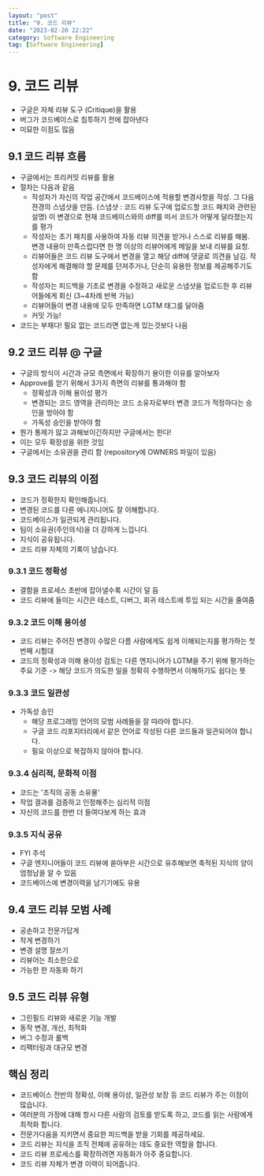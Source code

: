 ```yaml
---
layout: "post"
title: "9. 코드 리뷰"
date: "2023-02-20 22:22"
category: Software Engineering
tag: [Software Engineering]
---
```


# 9. 코드 리뷰

- 구글은 자체 리뷰 도구 (Critique)을 활용
- 버그가 코드베이스로 침투하기 전에 잡아낸다
- 미묘한 이점도 많음

## 9.1 코드 리뷰 흐름

- 구글에서는 프리커밋 리뷰를 활용
- 절차는 다음과 같음
  - 작성자가 자신의 작업 공간에서 코드베이스에 적용할 변경사항을 작성. 그 다음 젼경의 스냅샷을 만듬. (스냅샷 : 코드 리뷰 도구에 업로드할 코드 패치와 관련된 설명) 이 변경으로 현재 코드베이스와의 diff를 떠서 코드가 어떻게 달라졌는지를 평가
  - 작성자는 초기 패치를 사용하여 자동 리뷰 의견을 받거나 스스로 리뷰를 해봄. 변경 내용이 만족스럽다면 한 명 이상의 리뷰어에게 메일을 보내 리뷰를 요청.
  - 리뷰어들은 코드 리뷰 도구에서 변경을 열고 해당  diff에 댓글로 의견을 남김. 작성자에게 해결해야 할 문제를 던져주거나, 단순히 유용한 정보를 제공해주기도 함
  - 작성자는 피드백을 기초로 변경을 수정하고 새로운 스냅샷을 업로드한 후 리뷰어들에게 회신 (3~4차례 반복 가능)
  - 리뷰어들이 변경 내용에 모두 만족하면 LGTM 태그를 달아줌
  - 커밋 가능!
- 코드는 부채다! 필요 없는 코드라면 없는게 있는것보다 나음

## 9.2 코드 리뷰 @ 구글

- 구글의 방식이 시간과 규모 측면에서 확장하기 용이한 이유를 알아보자
- Approve를 얻기 위해서 3가지 측면의 리뷰를 통과해야 함
  - 정확성과 이해 용이성 평가
  - 변경되는 코드 영역을 관리하는 코드 소유자로부터 변경 코드가 적정하다는 승인을 방아야 함
  - 가독성 승인을 받아야 함
- 뭔가 통제가 많고 과해보이긴하지만 구글에서는 한다!
- 이는 모두 확장성을 위한 것임
- 구글에서는 소유권을 관리 함 (repository에 OWNERS 파일이 있음)

## 9.3 코드 리뷰의 이점

- 코드가 정확한지 확인해줍니다.
- 변경된 코드를 다른 에니지니어도 잘 이해합니다.
- 코드베이스가 일관되게 관리됩니다.
- 팀이 소유권(주인의식)을 더 강하게 느낍니다.
- 지식이 공유됩니다.
- 코드 리뷰 자체의 기록이 남습니다.

### 9.3.1 코드 정확성

- 결함을 프로세스 초반에 잡아낼수록 시간이 덜 듬
- 코드 리뷰에 들이는 시간은 테스트, 디버그, 회귀 테스트에 투입 되는 시간을 줄여줌

### 9.3.2 코드 이해 용이성

- 코드 리뷰는 주어진 변경이 수많은 다름 사람에게도 쉽게 이해되는지를 평가하는 첫 번째 시험대
- 코드의 정확성과 이해 용이성 검토는 다른 엔지니어가 LGTM을 주기 위해 평가하는 주요 기준 -> 해당 코드가 의도한 일을 정확히 수행하면서 이해하기도 쉽다는 뜻

### 9.3.3 코드 일관성

- 가독성 승인
  - 해당 프로그래밍 언어의 모범 사례들을 잘 따라야 합니다.
  - 구글 코드 리포지터리에서 같은 언어로 작성된 다른 코드들과 일관되어야 합니다.
  - 필요 이상으로 복잡하지 않아야 합니다.

### 9.3.4 심리적, 문화적 이점

- 코드는 '조직의 공동 소유물'
- 작업 결과를 검증하고 인정해주는 심리적 이점
- 자신의 코드를 한번 더 들여다보게 하는 효과

### 9.3.5 지식 공유

- FYI 주석
- 구글 엔지니어들이 코드 리뷰에 쏟아부은 시간으로 유추해보면 축적된 지식의 양이 엄청남을 알 수 있음
- 코드베이스에 변경이력을 남기기에도 유용

## 9.4 코드 리뷰 모범 사례

- 공손하고 전문가답게
- 작게 변경하기
- 변경 설명 잘쓰기
- 리뷰어는 최소한으로
- 가능한 한 자동화 하기

## 9.5 코드 리뷰 유형

- 그린필드 리뷰와 새로운 기능 개발
- 동작 변경, 개선, 최적화
- 버그 수정과 롤백
- 리팩터링과 대규모 변경

## 핵심 정리

- 코드베이스 전반의 정확성, 이해 용이성, 일관성 보장 등 코드 리뷰가 주는 이점이 많습니다.
- 여러분의 가정에 대해 항시 다른 사람의 검토를 받도록 하고, 코드를 읽는 사람에게 최적화 합니다.
- 전문가다움을 지키면서 중요한 피드백을 받을 기회를 제공하세요.
- 코드 리뷰는 지식을 조직 전체에 공유하는 데도 중요한 역할을 합니다.
- 코드 리뷰 프로세스를 확장하려면 자동화가 아주 중요합니다.
- 코드 리뷰 자체가 변경 이력이 되어줍니다.

